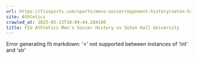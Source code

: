 ```yaml
---
url: https://fiusports.com/sports/mens-soccer/opponent-history/seton-hall-university/30
site: Athletics
crawled_at: 2025-05-13T10:04:44.284100
title: FIU Athletics Men's Soccer History vs Seton Hall University
---
```


Error generating fit markdown: '<' not supported between instances of 'int' and 'str'